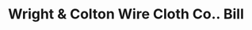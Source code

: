 ---
doi: 10.7916/D8DJ6SP1
date_other: '1902'
date_other_textual: '1902'
form: printed ephemera
genre:
- Invoices
name:
- Wright & Colton Wire Cloth Co.
object_in_context_url: https://biggert.cul.columbia.edu/items/view/ave_biggert_00537
subject_hierarchical_geographic:
- Worcester, Massachusetts, United States
subject_name:
- Wright & Colton Wire Cloth Co.
title: Wright & Colton Wire Cloth Co.. Bill
sort_title: Wright & Colton Wire Cloth Co.. Bill
call_number: ave_biggert_00537
coordinates:
- 42.266666666666666,-71.8
pid: ave_biggert_00537
identifiers: ave_biggert_00537
thumbnail: https://derivativo-3.library.columbia.edu/iiif/2/ldpd:343753/full/!256,256/0/native.jpg
permalink: "/items/ave_biggert_00537/"
layout: iiif-image-page
---